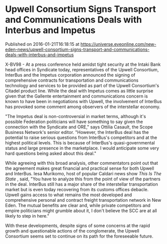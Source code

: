# Upwell Consortium Signs Transport and Communications Deals with Interbus and Impetus
Published on 2016-01-21T16:18:15 at https://universe.eveonline.com/new-eden-news/upwell-consortium-signs-transport-and-communications-deals-with-interbus-and-impetus

X-BV98 - At a press conference held amidst tight security at the Intaki Bank head offices in Syndicate today, representatives of the Upwell Consortium, InterBus and the Impetus corporation announced the signing of comprehensive contracts for transportation and communications technology and services to be provided as part of the Upwell Consortium's Citadel product line. While the deal with Impetus comes as little surprise given that the Gallente entertainment and communications concern is known to have been in negotiations with Upwell, the involvement of InterBus has provoked some comment among observers of the interstellar economy.

"The Impetus deal is non-controversial in market terms, although it's possible Federation politicians will have something to say given the connection with the Syndicate and ORE," says Ottilia Casault, the Scope Business Network's senior editor. "However, the InterBus deal has the potential to raise serious questions from InterBus's competitors and at the highest political levels. This is because of InterBus's quasi-governmental status and large presence in the marketplace. I would anticipate some very hard questions being asked about this deal."

While agreeing with this broad analysis, other commentators point out that the agreement makes great financial and practical sense for both Upwell and InterBus. Iesa Murikomo, host of popular Caldari news show _This Is The State_ , said, "You have to analyze this from the point of view of the partners in the deal. InterBus still has a major share of the interstellar transportation market but is even today recovering from its customs offices debacle. Upwell gains access to what remains the most developed and comprehensive personal and contract freight transportation network in New Eden. The mutual benefits are clear and, while private competitors and empire politicians might grumble about it, I don't believe the SCC are at all likely to step in here."

With these developments, despite signs of some concerns at the rapid growth and questionable actions of the conglomerate, the Upwell Consortium seems set to continue on its path for the foreseeable future.

